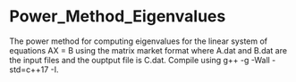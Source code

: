 # Power_Method_Eigenvalues
The power method for computing eigenvalues for the linear system of equations AX = B using the matrix market format where A.dat and B.dat are the input files and the ouptput file is C.dat. Compile using g++ -g -Wall -std=c++17 -I.
